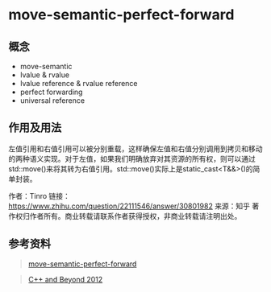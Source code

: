 move-semantic-perfect-forward
====================

概念
--------------------

* move-semantic
* lvalue & rvalue
* lvalue reference & rvalue reference 
* perfect forwarding
* universal reference

作用及用法
--------------------
左值引用和右值引用可以被分别重载，这样确保左值和右值分别调用到拷贝和移动的两种语义实现。对于左值，如果我们明确放弃对其资源的所有权，则可以通过std::move()来将其转为右值引用。std::move()实际上是static_cast<T&&>()的简单封装。

作者：Tinro
链接：https://www.zhihu.com/question/22111546/answer/30801982
来源：知乎
著作权归作者所有。商业转载请联系作者获得授权，非商业转载请注明出处。


参考资料
--------------------

> [move-semantic-perfect-forward](https://codinfox.github.io/dev/2014/06/03/move-semantic-perfect-forward/)

> [C++ and Beyond 2012](https://channel9.msdn.com/Tags/cppbeyond+2012)

